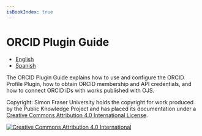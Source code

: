 ```yaml
---
isBookIndex: true
---
```


# ORCID Plugin Guide

* [English](en/)
* [Spanish](es/)


The ORCID Plugin Guide explains how to use and configure the ORCID Profile Plugin, how to obtain ORCID membership and API credentials, and how to connect ORCID iDs with works published with OJS.

Copyright: Simon Fraser University holds the copyright for work produced by the Public Knowledge Project and has placed its documentation under a [Creative Commons Attribution 4.0 International License](http://creativecommons.org/licenses/by/4.0/).

[![Creative Commons Attribution 4.0 International](https://i.creativecommons.org/l/by/4.0/88x31.png)](http://creativecommons.org/licenses/by/4.0/)
